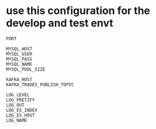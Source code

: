 # use this configuration for the develop and test envt
```
PORT

MYSQL_HOST
MYSQL_USER
MYSQL_PASS
MYSQL_NAME
MYSQL_POOL_SIZE

KAFKA_HOST
KAFKA_TRADES_PUBLISH_TOPIC

LOG_LEVEL
LOG_PRETIFY
LOG_OUT
LOG_ES_INDEX
LOG_ES_HOST
LOG_NAME

```